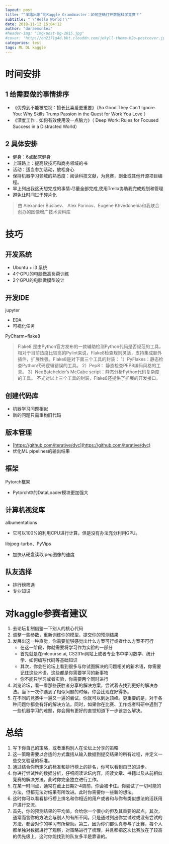 ```yaml
---
layout: post
title: "“半路出家”的Kaggle Grandmaster：如何正确打开数据科学竞赛？"
subtitle: " \"Hello World！\""
date: 2018-11-12 15:04:12
author: "doraemonlei"
#header-img: "img/post-bg-2015.jpg"
#cover: 'http://on2171g4d.bkt.clouddn.com/jekyll-theme-h2o-postcover.jpg'
categories: test
tags: ML DL kaggle
---
```


# 时间安排

## 1 给需要做的事情排序
- 《优秀到不能被忽视：擅长比喜爱更重要》（So Good They Can’t Ignore You: Why Skills Trump Passion in the Quest for Work You Love ）
- 《深度工作：如何有效使用没一点脑力》（ Deep Work: Rules for Focused Success in a Distracted World）

## 2 具体安排
- 健身：6点起床健身
- 上班路上：提高软技巧和商务领域的书
- 活动：适当参加活动，放松身心
- 保持机器学习领域的熟悉度：阅读科技文献，为竞赛，副业或其他开源项目编程。
- 早上列出我这天想完成的事情:尽量全部完成,使用Trello协助我完成规划和管理
- 避免让时间过于碎片化

> 由 Alexander Buslaev、 Alex Parinov、Eugene Khvedchenia和我联合创办的图像增广技术资料库

# 技巧
## 开发系统
- Ubuntu + i3 系统
- 4个GPU的电脑做高负荷训练
- 2个GPU的电脑做模型设计

## 开发IDE
jupyter
- EDA
- 可视化任务

PyCharm+flake8

> Flake8 是由Python官方发布的一款辅助检测Python代码是否规范的工具，相对于目前热度比较高的Pylint来说，Flake8检查规则灵活，支持集成额外插件，扩展性强。Flake8是对下面三个工具的封装：
1）PyFlakes：静态检查Python代码逻辑错误的工具。
2）Pep8： 静态检查PEP8编码风格的工具。
3）NedBatchelder’s McCabe script：静态分析Python代码复杂度的工具。
不光对以上三个工具的封装，Flake8还提供了扩展的开发接口。

## 创建代码库
- 机器学习问题相似
- 新的问题只需重构旧代码

## 版本管理
- [https://github.com/iterative/dvc](https://github.com/iterative/dvc)
- 优化ML pipelines的输出结果

## 框架
Pytorch框架
- Pytorch中的DataLoader模块更加强大

## 计算机视觉库
albumentations
- 它可以100%的利用CPU进行计算，但是没有办法充分利用GPU。

libjpeg-turbo、PyVips  
- 加快从硬盘读取jpeg图像的速度

## 队友选择
- 排行榜筛选
- 专业知识

# 对kaggle参赛者建议
1. 去论坛复制借鉴一下别人的核心代码
2. 调整一些参数，重新训练你的模型，提交你的预测结果
3. 发展出这一种直觉，你需要能够感觉出什么方案可行或者什么方案不可行
    - 在这一阶段，你就需要将学习作为实验的一部分
    - 首先就是在mlcourse.ai, CS231n网站上或者专业书中学习数学、统计学、如何编写代码等基础知识
    - 其次，你会在论坛上看到很多与你试图解决的问题相关的新术语，你需要记住这些术语，这些都是你需要学习的新事物
    - 你不能只学习或者实验，你需要两个同时进行
4. 浏览论坛，看一看那些获胜者分享的解决方案，尝试着去找到更好的解决办法。当下一次你遇到了相似问题的时候，你会比现在好得多。
5. 在不同的竞赛中一遍又一遍的尝试，你就可以到达顶峰。更重要的是，对于各种问题你都会有好的解决方法。同时，如果你在比赛、工作或者科研中遇到了一些机器学习的难题，你会拥有更好的直觉知道下一步该怎么解决。

# 总结
1. 写下你自己的策略，或者重构别人在论坛上分享的策略
2. 这一策略需要以合适的方式囊括从输入数据到提交结果的所有过程，并定义一些交叉验证的标准。
3. 通过结合你所定义的标准和排行榜上的排名，你可以看到自已的进步。
4. 你进行尝试性的数据分析，仔细阅读论坛内容，阅读文章、书籍以及从前相似竞赛的解决方法。此时你完全独立进行工作。
5. 在某一时间点，通常在截止日期2-4周前，你会被卡住。你尝试了一切可能的方法，但都无法对结果有所改进。此时你需要你一些新的想法。
6. 这时你可以看看排行榜上排名和你相近的用户或者和与你有类似想法的活跃用户进行交流。
7. 首先，你的预测结果的平均值，会给你一个很小的但及其重要的起点。其次，通常而言你的方法会与别人的有所不同。只是通过列出你尝试过或没有尝试的方法，都会对你的学习有所帮助。第三，因为你们都认真参与了比赛，每个人都单独对数据进行了观察，对策略进行了梳理，并且都把这次比赛放在了较高的优先级上，这时你能找到的队友多半是靠谱的。

